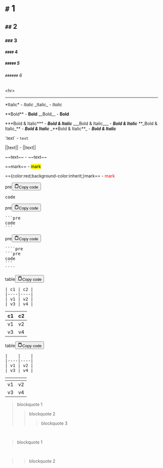 <h1><code>#</code> 1</h1>
<h2><code>##</code> 2</h2>
<h3><code>###</code> 3</h3>
<h4><code>####</code> 4</h4>
<h5><code>#####</code> 5</h5>
<h6><code>######</code> 6</h6>
<p>&lt;hr&gt;</p>
<hr>

<p>*Italic* - <em>Italic</em>
_Italic_ - <em>Italic</em></p>
<p>**Bold** - <strong>Bold</strong>
__Bold__ - <strong>Bold</strong></p>
<p>***Bold &amp; Italic*** - <strong><em>Bold &amp; Italic</em></strong>
___Bold &amp; Italic___ - <strong><em>Bold &amp; Italic</em></strong>
**_Bold &amp; Italic_** - <strong><em>Bold &amp; Italic</em></strong>
_**Bold &amp; Italic**_ - <em><strong>Bold &amp; Italic</strong></em></p>
<p>`text` - <code>text</code></p>
<p>||text|| - ||text||</p>
<p>&#x7e;&#x7e;text&#x7e;&#x7e; - ~~text~~</p>
<p>&#x3d;&#x3d;mark&#x3d;&#x3d; - <mark style="">mark</mark></p>
<p>&#x3d;&#x3d;{color:red;background-color:inherit;}mark&#x3d;&#x3d; - <mark style="color:red;background-color:inherit;">mark</mark></p>
<div class="code_element"><div class="lang_line"><text>pre</text><button class="copy_code_button" onclick="CopyCode(this)"><svg style="width: 1.2em;height: 1.2em;" aria-hidden="true" xmlns="http://www.w3.org/2000/svg" fill="none" viewBox="0 0 24 24"><path stroke="currentColor" stroke-linecap="round" stroke-linejoin="round" stroke-width="2" d="M15 4h3a1 1 0 0 1 1 1v15a1 1 0 0 1-1 1H6a1 1 0 0 1-1-1V5a1 1 0 0 1 1-1h3m0 3h6m-5-4v4h4V3h-4Z"/></svg><text class="unselectable">Copy code</text></button></div><div class="code language-text"><div class="highlight"><pre><span></span>code
</pre></div></div></div>

<div class="code_element"><div class="lang_line"><text>pre</text><button class="copy_code_button" onclick="CopyCode(this)"><svg style="width: 1.2em;height: 1.2em;" aria-hidden="true" xmlns="http://www.w3.org/2000/svg" fill="none" viewBox="0 0 24 24"><path stroke="currentColor" stroke-linecap="round" stroke-linejoin="round" stroke-width="2" d="M15 4h3a1 1 0 0 1 1 1v15a1 1 0 0 1-1 1H6a1 1 0 0 1-1-1V5a1 1 0 0 1 1-1h3m0 3h6m-5-4v4h4V3h-4Z"/></svg><text class="unselectable">Copy code</text></button></div><div class="code language-text"><div class="highlight"><pre><span></span>&#x60;&#x60;&#x60;pre
code
&#x60;&#x60;&#x60;
</pre></div></div></div>

<div class="code_element"><div class="lang_line"><text>pre</text><button class="copy_code_button" onclick="CopyCode(this)"><svg style="width: 1.2em;height: 1.2em;" aria-hidden="true" xmlns="http://www.w3.org/2000/svg" fill="none" viewBox="0 0 24 24"><path stroke="currentColor" stroke-linecap="round" stroke-linejoin="round" stroke-width="2" d="M15 4h3a1 1 0 0 1 1 1v15a1 1 0 0 1-1 1H6a1 1 0 0 1-1-1V5a1 1 0 0 1 1-1h3m0 3h6m-5-4v4h4V3h-4Z"/></svg><text class="unselectable">Copy code</text></button></div><div class="code language-text"><div class="highlight"><pre><span></span>&#x60;&#x60;&#x60;&#x60;pre
&#x60;&#x60;&#x60;pre
code
&#x60;&#x60;&#x60;
&#x60;&#x60;&#x60;&#x60;
</pre></div></div></div>

<div class="code_element"><div class="lang_line"><text>table</text><button class="copy_code_button" onclick="CopyCode(this)"><svg style="width: 1.2em;height: 1.2em;" aria-hidden="true" xmlns="http://www.w3.org/2000/svg" fill="none" viewBox="0 0 24 24"><path stroke="currentColor" stroke-linecap="round" stroke-linejoin="round" stroke-width="2" d="M15 4h3a1 1 0 0 1 1 1v15a1 1 0 0 1-1 1H6a1 1 0 0 1-1-1V5a1 1 0 0 1 1-1h3m0 3h6m-5-4v4h4V3h-4Z"/></svg><text class="unselectable">Copy code</text></button></div><div class="code language-text"><div class="highlight"><pre><span></span>| c1 | c2 |
|----|----|
| v1 | v2 |
| v3 | v4 |
</pre></div></div></div>

<table>
<thead>
<tr>
<th>c1</th>
<th>c2</th>
</tr>
</thead>
<tbody>
<tr>
<td>v1</td>
<td>v2</td>
</tr>
<tr>
<td>v3</td>
<td>v4</td>
</tr>
</tbody>
</table>
<div class="code_element"><div class="lang_line"><text>table</text><button class="copy_code_button" onclick="CopyCode(this)"><svg style="width: 1.2em;height: 1.2em;" aria-hidden="true" xmlns="http://www.w3.org/2000/svg" fill="none" viewBox="0 0 24 24"><path stroke="currentColor" stroke-linecap="round" stroke-linejoin="round" stroke-width="2" d="M15 4h3a1 1 0 0 1 1 1v15a1 1 0 0 1-1 1H6a1 1 0 0 1-1-1V5a1 1 0 0 1 1-1h3m0 3h6m-5-4v4h4V3h-4Z"/></svg><text class="unselectable">Copy code</text></button></div><div class="code language-text"><div class="highlight"><pre><span></span>|    |    |
|----|----|
| v1 | v2 |
| v3 | v4 |
</pre></div></div></div>

<table>
<thead>
<tr>
<th></th>
<th></th>
</tr>
</thead>
<tbody>
<tr>
<td>v1</td>
<td>v2</td>
</tr>
<tr>
<td>v3</td>
<td>v4</td>
</tr>
</tbody>
</table>
<blockquote>
<p>blockquote 1</p>
<blockquote>
<p>blockquote 2</p>
<blockquote>
<p>blockquote 3</p>
</blockquote>
</blockquote>
</blockquote>
<p><br></p>
<blockquote>
<p>blockquote 1</p>
</blockquote>
<p><br></p>
<blockquote>
<blockquote>
<p>blockquote 2</p>
</blockquote>
</blockquote>